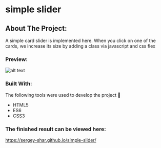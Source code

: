 # simple slider

<!-- ABOUT THE PROJECT -->
## About The Project:
A simple card slider is implemented here.   When you click on one of the cards, we increase its size by adding a class via javascript and css flex


### Preview:

![alt text]()

### Built With:
The following tools were used to develop the project :hammer:


* HTML5
* ES6
* CSS3


### The finished result can be viewed here:
 https://sergey-shar.github.io/simple-slider/

























